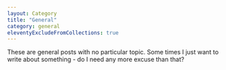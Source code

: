 ```yaml
---
layout: Category
title: "General"
category: general
eleventyExcludeFromCollections: true
---
```


These are general posts with no particular topic. Some times I just want to write about something - do I need any more excuse than that?
